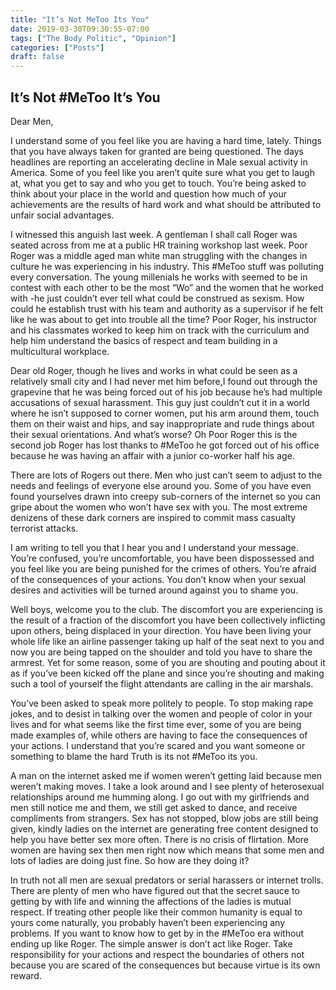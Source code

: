 ```yaml
---
title: "It’s Not MeToo Its You"
date: 2019-03-30T09:30:55-07:00
tags: ["The Body Politic", "Opinion"]
categories: ["Posts"]
draft: false
---
```


## It’s Not #MeToo It’s You


Dear Men,


I understand some of you feel like you are having a hard time, lately. Things that you have always taken for granted are being questioned. The days headlines are reporting an accelerating decline in Male sexual activity in America. Some of you feel like you aren’t quite sure what you get to laugh at, what you get to say and who you get to touch. You’re being asked to think about your place in the world and question how much of your achievements are the results of hard work and what should be attributed to unfair social advantages. 

I witnessed this anguish last week. A gentleman I shall call Roger was seated across from me at a public HR training workshop last week. Poor Roger was a middle aged man white man struggling with the changes in culture he was experiencing in his industry. This #MeToo stuff was polluting every conversation. The young millenials he works with seemed to be in contest with each other to be the most “Wo” and the women that he worked with -he just couldn’t ever tell what could be construed as sexism.  How could he establish trust with his team and authority as a supervisor if he felt like he was about to get into trouble all the time? Poor Roger, his instructor and his classmates worked to keep him on track with the curriculum and help him understand the basics of respect and team building in a multicultural workplace.

Dear old Roger, though he lives and works in what could be seen as a relatively small city and I had never met him before,I found out through the grapevine that he was being forced out of his job because he’s had multiple accusations of sexual harassment. This guy just couldn’t cut it in a world where he isn’t supposed to corner women, put his arm around them, touch them on their waist and hips, and say inappropriate and rude things about their sexual orientations. And what’s worse? Oh Poor Roger this is the second job Roger has lost thanks to #MeToo he got forced out of his office because he was having an affair with a junior co-worker half his age. 

There are lots of Rogers out there. Men who just can’t seem to adjust to the needs and feelings of everyone else around you. Some of you have even found yourselves drawn into creepy sub-corners of the internet so you can gripe about the women who won’t have sex with you. The most extreme denizens of these dark corners are inspired to commit mass casualty terrorist attacks. 

I am writing to tell you that I hear you and I understand your message. You’re confused, you’re uncomfortable, you have been dispossessed and you feel like you are being punished for the crimes of others. You’re afraid of the consequences of your actions. You don’t know when your sexual desires and activities will be turned around against you to shame you. 

Well boys, welcome you to the club. The discomfort you are experiencing is the result of a fraction of the discomfort you have been collectively inflicting upon others, being displaced in your direction. You have been living your whole life like an airline passenger taking up half of the seat next to you and now you are being tapped on the shoulder and told you have to share the armrest. Yet for some reason, some of you are shouting and pouting about it as if you’ve been kicked off the plane and since you’re shouting and making such a tool of yourself the flight attendants are calling in the air marshals. 

You’ve been asked to speak more politely to people. To stop making rape jokes, and to desist in talking over the women and people of color in your lives and for what seems like the first time ever, some of you are being made examples of, while others are having to face the consequences of your actions. I understand that you’re scared and you want someone or something to blame the hard Truth is its not #MeToo its you. 

A man on the internet asked me if women weren’t getting laid because men weren’t making moves. I take a look around and I see plenty of heterosexual relationships around me humming along. I go out with my girlfriends and men still notice me and them, we still get asked to dance, and receive compliments from strangers. Sex has not stopped, blow jobs are still being given, kindly ladies on the internet are generating free content designed to help you have better sex more often. There is no crisis of flirtation. More women are having sex then men right now which means that some men and lots of ladies are doing just fine. So how are they doing it?

In truth not all men are sexual predators or serial harassers or internet trolls. There are plenty of men who have figured out that the secret sauce to getting by with life and winning the affections of the ladies is mutual respect. If treating other people like their common humanity is equal to yours come naturally, you probably haven’t been experiencing any problems. If you want to know how to get by in the #MeToo era without ending up like Roger. The simple answer is don’t act like Roger. Take responsibility for your actions and respect the boundaries of others not because you are scared of the consequences but because virtue is its own reward. 
